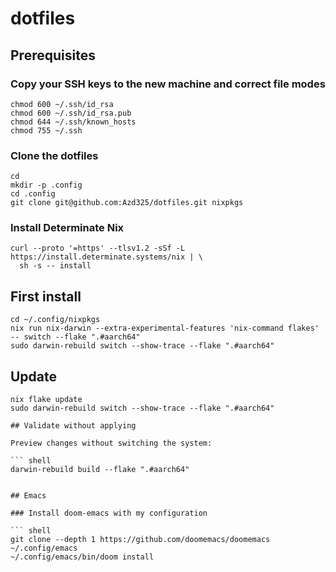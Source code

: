 # dotfiles

## Prerequisites

### Copy your SSH keys to the new machine and correct file modes

```shell
chmod 600 ~/.ssh/id_rsa
chmod 600 ~/.ssh/id_rsa.pub
chmod 644 ~/.ssh/known_hosts
chmod 755 ~/.ssh
```

### Clone the dotfiles

```shell
cd
mkdir -p .config
cd .config
git clone git@github.com:Azd325/dotfiles.git nixpkgs
```

### Install Determinate Nix

```shell
curl --proto '=https' --tlsv1.2 -sSf -L https://install.determinate.systems/nix | \
  sh -s -- install
```

## First install

```shell
cd ~/.config/nixpkgs
nix run nix-darwin --extra-experimental-features 'nix-command flakes' -- switch --flake ".#aarch64"
sudo darwin-rebuild switch --show-trace --flake ".#aarch64"
```

## Update

````shell
nix flake update
sudo darwin-rebuild switch --show-trace --flake ".#aarch64"

## Validate without applying

Preview changes without switching the system:

``` shell
darwin-rebuild build --flake ".#aarch64"
````

````

## Emacs

### Install doom-emacs with my configuration

``` shell
git clone --depth 1 https://github.com/doomemacs/doomemacs ~/.config/emacs
~/.config/emacs/bin/doom install
````
